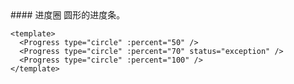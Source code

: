 <cn>
#### 进度圈
圆形的进度条。
</cn>

```vue
<template>
  <Progress type="circle" :percent="50" />
  <Progress type="circle" :percent="70" status="exception" />
  <Progress type="circle" :percent="100" />
</template>
```